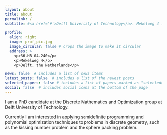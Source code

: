 ```yaml
---
layout: about
title: about
permalink: /
subtitle: #<a href='#'>Delft University of Technology</a>. Mekelweg 4 . Contacts. Moto. Etc.

profile:
  align: right
  image: prof_pic.jpg
  image_circular: false # crops the image to make it circular
  address: >
    <p>36.HB 04.240</p>
    <p>Mekelweg 4</p>
    <p>Delft, the Netherlands</p>

news: false  # includes a list of news items
latest_posts: false  # includes a list of the newest posts
selected_papers: false # includes a list of papers marked as "selected={true}"
social: false  # includes social icons at the bottom of the page
---
```


I am a PhD candidate at the Discrete Mathematics and Optimization group at Delft University of Technology.

Currently I am interested in applying semidefinite programming and polynomial optimization techniques to problems in discrete geometry, such as the kissing number problem and the sphere packing problem.  

<!-- Put your address / P.O. box / other info right below your picture. You can also disable any of these elements by editing `profile` property of the YAML header of your `_pages/about.md`. Edit `_bibliography/papers.bib` and Jekyll will render your [publications page](/al-folio/publications/) automatically. -->

<!-- Link to your social media connections, too. This theme is set up to use [Font Awesome icons](http://fortawesome.github.io/Font-Awesome/) and [Academicons](https://jpswalsh.github.io/academicons/), like the ones below. Add your Facebook, Twitter, LinkedIn, Google Scholar, or just disable all of them. -->
